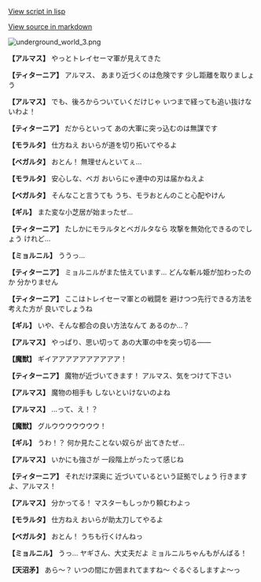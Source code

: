 [View script in lisp](../scripts/101004011.txt)

[View source in markdown](101004011.md)

![underground_world_3.png](../images/backgrounds/underground_world_3.png)

**【アルマス】**
やっとトレイセーマ軍が見えてきた

**【ティターニア】**
アルマス、
あまり近づくのは危険です
少し距離を取りましょう

**【アルマス】**
でも、後ろからついていくだけじゃ
いつまで経っても追い抜けないわよ！

**【ティターニア】**
だからといって
あの大軍に突っ込むのは無謀です

**【モラルタ】**
仕方ねえ
おいらが道を切り拓いてやるよ

**【ベガルタ】**
おとん！
無理せんといてぇ…

**【モラルタ】**
安心しな、ベガ
おいらにゃ連中の刃は届かねえよ

**【ベガルタ】**
そんなこと言うても
うち、モラおとんのこと心配やけん

**【ギル】**
また変な小芝居が始まったぜ…

**【ティターニア】**
たしかにモラルタとベガルタなら
攻撃を無効化できるのでしょう
けれど…

**【ミョルニル】**
ううっ…

**【ティターニア】**
ミョルニルがまた怯えています…
どんな斬ル姫が加わったのか
分かりません

**【ティターニア】**
ここはトレイセーマ軍との戦闘を
避けつつ先行できる方法を考えた方が
良いでしょうね

**【ギル】**
いや、そんな都合の良い方法なんて
あるのか…？

**【アルマス】**
やっぱり、思い切って
あの大軍の中を突っ切る――

**【魔獣】**
ギイアアアアアアアアアア！

**【ティターニア】**
魔物が近づいてきます！
アルマス、気をつけて下さい

**【アルマス】**
魔物の相手も
しないといけないのよね

**【アルマス】**
…って、え！？

**【魔獣】**
グルウウウウウウウ！

**【ギル】**
うわ！？
何か見たことない奴らが
出てきたぜ…

**【アルマス】**
いかにも強さが
一段階上がったって感じね

**【ティターニア】**
それだけ深奥に
近づいているという証拠でしょう
行きますよ、アルマス！

**【アルマス】**
分かってる！
マスターもしっかり頼むわよっ

**【モラルタ】**
仕方ねえ
おいらが助太刀してやるよ

**【ベガルタ】**
おとん！
うちも行くけんねっ

**【ミョルニル】**
うっ…
ヤギさん、大丈夫だよ
ミョルニルちゃんもがんばる！

**【天沼矛】**
あら～？
いつの間にか囲まれてますね～
ぐるぐるしますよ～っ